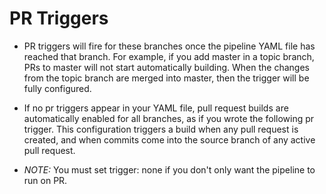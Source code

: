 # PR Triggers

- PR triggers will fire for these branches once the pipeline YAML file has reached that branch. For example, if you add master in a topic branch, PRs to master will not start automatically building. When the changes from the topic branch are merged into master, then the trigger will be fully configured.

- If no pr triggers appear in your YAML file, pull request builds are automatically enabled for all branches, as if you wrote the following pr trigger. This configuration triggers a build when any pull request is created, and when commits come into the source branch of any active pull request.

- *NOTE:* You must set trigger: none if you don't only want the pipeline to run on PR. 
